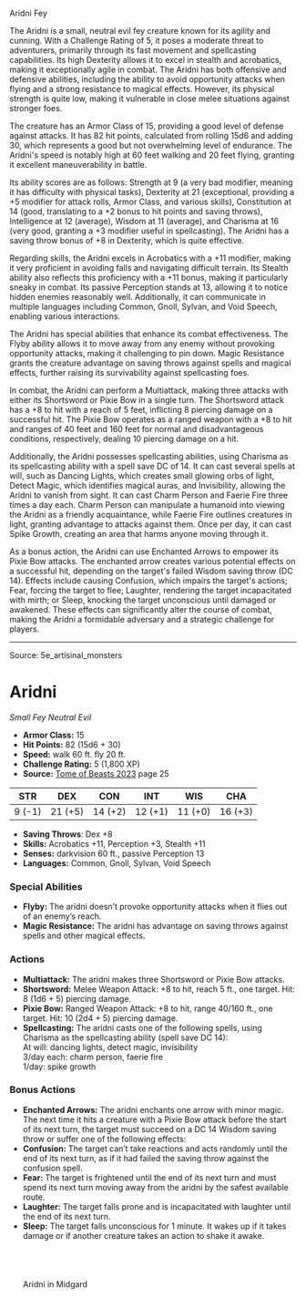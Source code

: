 <MonsterName/>Aridni</MonsterName>
<CreatureType/>Fey</CreatureType>

<summary>The Aridni is a small, neutral evil fey creature known for its agility and cunning. With a Challenge Rating of 5, it poses a moderate threat to adventurers, primarily through its fast movement and spellcasting capabilities. Its high Dexterity allows it to excel in stealth and acrobatics, making it exceptionally agile in combat. The Aridni has both offensive and defensive abilities, including the ability to avoid opportunity attacks when flying and a strong resistance to magical effects. However, its physical strength is quite low, making it vulnerable in close melee situations against stronger foes. </summary>

<detail>

The creature has an Armor Class of 15, providing a good level of defense against attacks. It has 82 hit points, calculated from rolling 15d6 and adding 30, which represents a good but not overwhelming level of endurance. The Aridni's speed is notably high at 60 feet walking and 20 feet flying, granting it excellent maneuverability in battle.

Its ability scores are as follows: Strength at 9 (a very bad modifier, meaning it has difficulty with physical tasks), Dexterity at 21 (exceptional, providing a +5 modifier for attack rolls, Armor Class, and various skills), Constitution at 14 (good, translating to a +2 bonus to hit points and saving throws), Intelligence at 12 (average), Wisdom at 11 (average), and Charisma at 16 (very good, granting a +3 modifier useful in spellcasting). The Aridni has a saving throw bonus of +8 in Dexterity, which is quite effective.

Regarding skills, the Aridni excels in Acrobatics with a +11 modifier, making it very proficient in avoiding falls and navigating difficult terrain. Its Stealth ability also reflects this proficiency with a +11 bonus, making it particularly sneaky in combat. Its passive Perception stands at 13, allowing it to notice hidden enemies reasonably well. Additionally, it can communicate in multiple languages including Common, Gnoll, Sylvan, and Void Speech, enabling various interactions.

The Aridni has special abilities that enhance its combat effectiveness. The Flyby ability allows it to move away from any enemy without provoking opportunity attacks, making it challenging to pin down. Magic Resistance grants the creature advantage on saving throws against spells and magical effects, further raising its survivability against spellcasting foes.

In combat, the Aridni can perform a Multiattack, making three attacks with either its Shortsword or Pixie Bow in a single turn. The Shortsword attack has a +8 to hit with a reach of 5 feet, inflicting 8 piercing damage on a successful hit. The Pixie Bow operates as a ranged weapon with a +8 to hit and ranges of 40 feet and 160 feet for normal and disadvantageous conditions, respectively, dealing 10 piercing damage on a hit.

Additionally, the Aridni possesses spellcasting abilities, using Charisma as its spellcasting ability with a spell save DC of 14. It can cast several spells at will, such as Dancing Lights, which creates small glowing orbs of light, Detect Magic, which identifies magical auras, and Invisibility, allowing the Aridni to vanish from sight. It can cast Charm Person and Faerie Fire three times a day each. Charm Person can manipulate a humanoid into viewing the Aridni as a friendly acquaintance, while Faerie Fire outlines creatures in light, granting advantage to attacks against them. Once per day, it can cast Spike Growth, creating an area that harms anyone moving through it.

As a bonus action, the Aridni can use Enchanted Arrows to empower its Pixie Bow attacks. The enchanted arrow creates various potential effects on a successful hit, depending on the target's failed Wisdom saving throw (DC 14). Effects include causing Confusion, which impairs the target's actions; Fear, forcing the target to flee; Laughter, rendering the target incapacitated with mirth; or Sleep, knocking the target unconscious until damaged or awakened. These effects can significantly alter the course of combat, making the Aridni a formidable adversary and a strategic challenge for players.</detail>



---

Source: 5e_artisinal_monsters

# Aridni

*Small* *Fey* *Neutral Evil*

- **Armor Class:** 15
- **Hit Points:** 82 (15d6 + 30)
- **Speed:** walk 60 ft. fly 20 ft.
- **Challenge Rating:** 5 (1,800 XP)
- **Source:** [Tome of Beasts 2023](https://koboldpress.com/kpstore/product/tome-of-beasts-1-2023-edition/) page 25

| STR | DEX | CON | INT | WIS | CHA |
| --- | --- | --- | --- | --- | --- |
| 9 (-1) | 21 (+5) | 14 (+2) | 12 (+1) | 11 (+0) | 16 (+3) |

- **Saving Throws**: Dex +8
- **Skills:** Acrobatics +11, Perception +3, Stealth +11
- **Senses:** darkvision 60 ft., passive Perception 13
- **Languages:** Common, Gnoll, Sylvan, Void Speech

### Special Abilities

- **Flyby:** The aridni doesn’t provoke opportunity attacks when it flies out of an enemy’s reach.
- **Magic Resistance:** The aridni has advantage on saving throws against spells and other magical effects.

### Actions

- **Multiattack:** The aridni makes three Shortsword or Pixie Bow attacks.
- **Shortsword:** Melee Weapon Attack: +8 to hit, reach 5 ft., one target. Hit: 8 (1d6 + 5) piercing damage.
- **Pixie Bow:** Ranged Weapon Attack: +8 to hit, range 40/160 ft., one target. Hit: 10 (2d4 + 5) piercing damage.
- **Spellcasting:** The aridni casts one of the following spells, using Charisma as the spellcasting ability (spell save DC 14):<br>At will: dancing lights, detect magic, invisibility<br>3/day each: charm person, faerie fire<br>1/day: spike growth

### Bonus Actions

- **Enchanted Arrows:** The aridni enchants one arrow with minor magic. The next time it hits a creature with a Pixie Bow attack before the start of its next turn, the target must succeed on a DC 14 Wisdom saving throw or suffer one of the following effects:
- **Confusion:** The target can’t take reactions and acts randomly until the end of its next turn, as if it had failed the saving throw against the confusion spell.
- **Fear:** The target is frightened until the end of its next turn and must spend its next turn moving away from the aridni by the safest available route.
- **Laughter:** The target falls prone and is incapacitated with laughter until the end of its next turn.
- **Sleep:** The target falls unconscious for 1 minute. It wakes up if it takes damage or if another creature takes an action to shake it awake.<br><br><br><br><br>Aridni in Midgard


